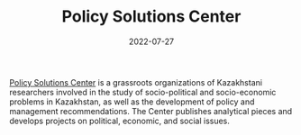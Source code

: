 ﻿---
title: "Policy Solutions Center"
linkTitle: "Policy Solutions Center"
contributor: ["Aizada Arystanbek"]
date: 2022-07-27
countries: ["Kazakhstan"]
category: ["Local NGO"]
tags: ["general NGO", "policy", "analytics", "economics", "politics"]
date_start: []
date_end: []
data_type: ["qualitative", "news", "policy"] 
language: ["Russian"]
description: 
  Policy Solutions Center is a grassroots organizations of Kazakhstani researchers involved in the study of socio-political and socio-economic problems in Kazakhstan, as well as the development of policy and management recommendations.]
---

[Policy Solutions Center](https://policysolutions.kz/) is a grassroots organizations of Kazakhstani researchers involved in the study of socio-political and socio-economic problems in Kazakhstan, as well as the development of policy and management recommendations. The Center publishes analytical pieces and develops projects on political, economic, and social issues. 
